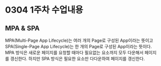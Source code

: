 # 0304 1주차 수업내용

## MPA & SPA
MPA(Multi-Page App Lifecycle)는 여러 개의 Page로 구성된 App이라는 뜻이고 SPA(Single-Page App Lifecycle)는 한 개의 Page로 구성된 App이라는 뜻이다.
MPA 방식은 새로운 페이지를 요청할 때마다 필요없는 요소까지 모두 다운해서 페이지를 갱신한다.
하지만 SPA 방식은 필요한 요소만 다다운하여 페이지를 갱신한다.